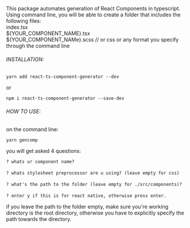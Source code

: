 This package automates generation of React Components in typescript.
Using command line, you will be able to create a folder that includes the following files:  
index.tsx   
${YOUR_COMPONENT_NAME}.tsx   
${YOUR_COMPONENT_NAMe}.scss // or css or any format you specify through the command line  

###### INSTALLATION:
`yarn add react-ts-component-generator --dev`

or 

`npm i react-ts-component-generator --save-dev`

###### HOW TO USE:
on the command line:

`yarn gencomp`

you will get asked 4 questions:

`? whats ur component name?`<br />     
`? whats stylesheet preprocessor are u using? (leave empty for css)`<br />     
`? what's the path to the folder (leave empty for ./src/components)?`<br />   
`? enter y if this is for react native, otherwise press enter. `<br />   


if you leave the path to the folder empty, make sure you're working directory is the
root directory, otherwise you have to explicitly specify the path towards the directory.

